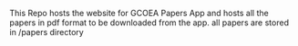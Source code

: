 This Repo hosts the website for GCOEA Papers App  and hosts all the papers in pdf format to be downloaded from  the app.
all papers are stored in /papers directory
